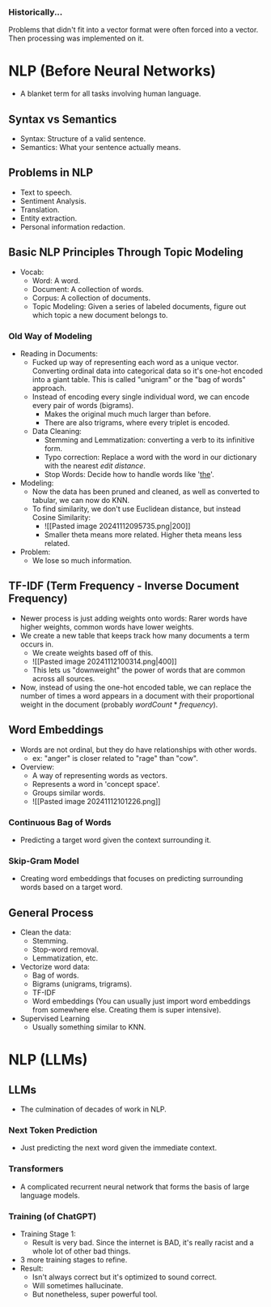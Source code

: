 ### Historically...
Problems that didn't fit into a vector format were often forced into a vector. Then processing was implemented on it.

# NLP (Before Neural Networks)
- A blanket term for all tasks involving human language.
## Syntax vs Semantics
- Syntax: Structure of a valid sentence.
- Semantics: What your sentence actually means.
## Problems in NLP
- Text to speech.
- Sentiment Analysis.
- Translation.
- Entity extraction.
- Personal information redaction.
## Basic NLP Principles Through Topic Modeling
- Vocab:
	- Word: A word.
	- Document: A collection of words.
	- Corpus: A collection of documents.
	- Topic Modeling: Given a series of labeled documents, figure out which topic a new document belongs to.
### Old Way of Modeling
- Reading in Documents:
	- Fucked up way of representing each word as a unique vector. Converting ordinal data into categorical data so it's one-hot encoded into a giant table. This is called "unigram" or the "bag of words" approach.
	- Instead of encoding every single individual word, we can encode every pair of words (bigrams).
		- Makes the original much much larger than before.
		- There are also trigrams, where every triplet is encoded.
	- Data Cleaning:
		- Stemming and Lemmatization: converting a verb to its infinitive form.
		- Typo correction: Replace a word with the word in our dictionary with the nearest *edit distance*.
		- Stop Words: Decide how to handle words like '[the](https://gist.github.com/sebleier/554280)'.
- Modeling:
	- Now the data has been pruned and cleaned, as well as converted to tabular, we can now do KNN.
	- To find similarity, we don't use Euclidean distance, but instead Cosine Similarity:
		- ![[Pasted image 20241112095735.png|200]]
		- Smaller theta means more related. Higher theta means less related.
- Problem:
	- We lose so much information.
## TF-IDF (Term Frequency - Inverse Document Frequency)
- Newer process is just adding weights onto words: Rarer words have higher weights, common words have lower weights.
- We create a new table that keeps track how many documents a term occurs in.
	- We create weights based off of this.
	- ![[Pasted image 20241112100314.png|400]]
	- This lets us "downweight" the power of words that are common across all sources.
- Now, instead of using the one-hot encoded table, we can replace the number of times a word appears in a document with their proportional weight in the document (probably $wordCount * frequency$).
## Word Embeddings
- Words are not ordinal, but they do have relationships with other words.
	- ex: "anger" is closer related to "rage" than "cow".
- Overview:
	- A way of representing words as vectors.
	- Represents a word in 'concept space'.
	- Groups similar words.
	- ![[Pasted image 20241112101226.png]]
### Continuous Bag of Words
- Predicting a target word given the context surrounding it.
### Skip-Gram Model
- Creating word embeddings that focuses on predicting surrounding words based on a target word.
## General Process
- Clean the data:
	- Stemming.
	- Stop-word removal.
	- Lemmatization, etc.
- Vectorize word data:
	- Bag of words.
	- Bigrams (unigrams, trigrams).
	- TF-IDF
	- Word embeddings (You can usually just import word embeddings from somewhere else. Creating them is super intensive).
- Supervised Learning
	- Usually something similar to KNN.

# NLP (LLMs)
## LLMs
- The culmination of decades of work in NLP.
### Next Token Prediction
- Just predicting the next word given the immediate context.
### Transformers
- A complicated recurrent neural network that forms the basis of large language models.
### Training (of ChatGPT)
- Training Stage 1:
	- Result is very bad. Since the internet is BAD, it's really racist and a whole lot of other bad things.
- 3 more training stages to refine.
- Result:
	- Isn't always correct but it's optimized to sound correct.
	- Will sometimes hallucinate.
	- But nonetheless, super powerful tool.
